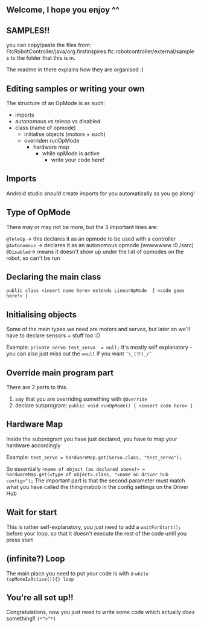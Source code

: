 ## Welcome, I hope you enjoy ^^

## SAMPLES!!
you can copy/paste the files from:
FtcRobotController/java/org.firstinspires.ftc.robotcontroller/external/samples
to the folder that this is in.

The readme in there explains how they are organised :)

## Editing samples or writing your own
The structure of an OpMode is as such:

* imports
* autonomous vs teleop vs disabled
* class (name of opmode)
    * initialise objects (motors + such)
    * overriden runOpMode
      * hardware map
        * while opMode is active
          * write your code here!

## Imports
Android studio *should* create imports for you automatically as you go along!

## Type of OpMode
There may or may not be more, but the 3 important lines are:

``@TeleOp`` -> this declares it as an opmode to be used with a controller
``@Autonomous`` -> declares it as an autonomous opmode (wowwwww :0 /sarc)
``@Disabled``-> means it doesn't show up under the list of opmodes on the robot, so can't be run

## Declaring the main class

``public class <insert name here> extends LinearOpMode 
{
<code goes here!>
}``

## Initialising objects
Some of the main types we need are motors and servos, but later on we'll have to declare sensors + stuff too :D

Example:
``private Servo test_servo  = null;``
It's mostly self explanatory - you can also just miss out the ``=null`` if you want ``¯\_(ツ)_/¯``

## Override main program part
There are 2 parts to this.

1) say that you are overriding something with ``@Override``
2) declare subprogram: ``public void runOpMode() { <insert code here> }`` 

## Hardware Map
Inside the subprogram you have just declared, you have to map your hardware accordingly

Example:
``test_servo = hardwareMap.get(Servo.class, "test_servo");``

So essentially ``<name of object (as declared above)> = hardwareMap.get(<type of object>.class, "<name on driver hub config>");``
The important part is that the second parameter must match what you have called the thingimabob in the config settings on the Driver Hub

## Wait for start
This is rather self-explanatory, you just need to add a ``waitForStart();`` before your loop, so that it doesn't execute the rest of the code until you press start

## (infinite?) Loop
The main place you need to put your code is with a ``while (opModeIsActive()){} loop``

## You're all set up!!
Congratulations, now you just need to write some code which actually *does* something!! ``(*^▽^*)``
